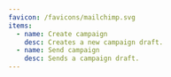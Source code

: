 ```yaml
---
favicon: /favicons/mailchimp.svg
items:
  - name: Create campaign
    desc: Creates a new campaign draft.
  - name: Send campaign
    desc: Sends a campaign draft.
---
```


<script setup>
  import CustomListing from '../../components/CustomListing.vue'
</script>

<CustomListing />
